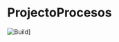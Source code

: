# ProjectoProcesos
![Build](https://github.com/markitos98/ProjectoProcesos/actions/workflows/maven.yml/badge.svg)]

